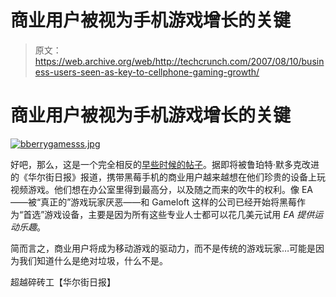 # 商业用户被视为手机游戏增长的关键

> 原文：<https://web.archive.org/web/http://techcrunch.com/2007/08/10/business-users-seen-as-key-to-cellphone-gaming-growth/>

# 商业用户被视为手机游戏增长的关键

[![bberrygamesss.jpg](img/49a4761c84de5fc5d52a7e50f4195594.png)](https://web.archive.org/web/20181106160254/http://old.crunchgear.com/wp-content/uploads/bberrygamesss.jpg "bberrygamesss.jpg")

好吧，那么，这是一个完全相反的[早些时候的帖子](https://web.archive.org/web/20181106160254/http://crunchgear.com/2007/03/21/why-hasnt-cellphone-gaming-taken-off/)。据即将被鲁珀特·默多克改进的《华尔街日报》报道，携带黑莓手机的商业用户越来越想在他们珍贵的设备上玩视频游戏。他们想在办公室里得到最高分，以及随之而来的吹牛的权利。像 EA——被“真正的”游戏玩家厌恶——和 Gameloft 这样的公司已经开始将黑莓作为“首选”游戏设备，主要是因为所有这些专业人士都可以花几美元试用 *EA 提供运动乐趣*。

简而言之，商业用户将成为移动游戏的驱动力，而不是传统的游戏玩家…可能是因为我们知道什么是绝对垃圾，什么不是。

超越碎砖工【华尔街日报】